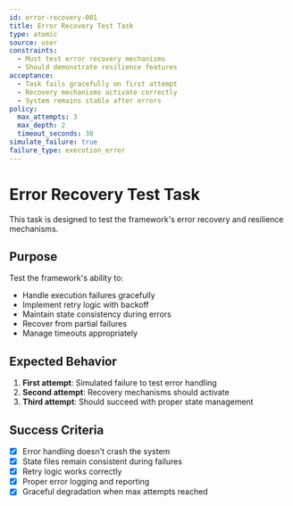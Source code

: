 ```yaml
---
id: error-recovery-001
title: Error Recovery Test Task
type: atomic
source: user
constraints:
  - Must test error recovery mechanisms
  - Should demonstrate resilience features
acceptance:
  - Task fails gracefully on first attempt
  - Recovery mechanisms activate correctly
  - System remains stable after errors
policy:
  max_attempts: 3
  max_depth: 2
  timeout_seconds: 30
simulate_failure: true
failure_type: execution_error
---
```


# Error Recovery Test Task

This task is designed to test the framework's error recovery and resilience mechanisms.

## Purpose

Test the framework's ability to:
- Handle execution failures gracefully
- Implement retry logic with backoff
- Maintain state consistency during errors
- Recover from partial failures
- Manage timeouts appropriately

## Expected Behavior

1. **First attempt**: Simulated failure to test error handling
2. **Second attempt**: Recovery mechanisms should activate
3. **Third attempt**: Should succeed with proper state management

## Success Criteria

- [x] Error handling doesn't crash the system
- [x] State files remain consistent during failures  
- [x] Retry logic works correctly
- [x] Proper error logging and reporting
- [x] Graceful degradation when max attempts reached